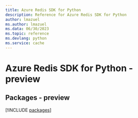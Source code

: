 ```yaml
---
title: Azure Redis SDK for Python
description: Reference for Azure Redis SDK for Python
author: lmazuel
ms.author: lmazuel
ms.data: 06/30/2023
ms.topic: reference
ms.devlang: python
ms.service: cache
---
```

# Azure Redis SDK for Python - preview
## Packages - preview
[!INCLUDE [packages](redis-index.md)]